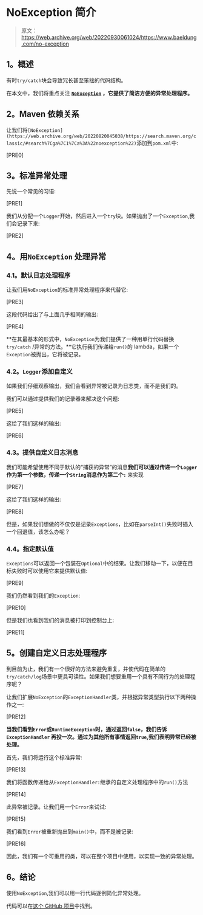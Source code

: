 # NoException 简介

> 原文：<https://web.archive.org/web/20220930061024/https://www.baeldung.com/no-exception>

## **1。概述**

有时`try/catch`块会导致冗长甚至笨拙的代码结构。

在本文中，我们将重点关注 **[`NoException`](https://web.archive.org/web/20220820045038/https://noexception.machinezoo.com/) ，它提供了简洁方便的异常处理程序。**

## **2。Maven 依赖关系**

让我们将`[NoException](https://web.archive.org/web/20220820045038/https://search.maven.org/classic/#search%7Cga%7C1%7Ca%3A%22noexception%22)`添加到`pom.xml`中:

[PRE0]

## **3。标准异常处理**

先说一个常见的习语:

[PRE1]

我们从分配一个`Logger`开始，然后进入一个`try`块。如果抛出了一个`Exception`,我们会记录下来:

[PRE2]

## **4。用`NoException`** 处理异常

### **4.1。默认日志处理程序**

让我们用`NoException`的标准异常处理程序来代替它:

[PRE3]

这段代码给出了与上面几乎相同的输出:

[PRE4]

**在其最基本的形式中，`NoException`为我们提供了一种用单行代码替换`try/catch` /异常的方法。**它执行我们传递给`run()`的 lambda，如果一个`Exception`被抛出，它将被记录。

### **4.2。`Logger`添加自定义**

如果我们仔细观察输出，我们会看到异常被记录为日志类，而不是我们的。

我们可以通过提供我们的记录器来解决这个问题:

[PRE5]

这给了我们这样的输出:

[PRE6]

### **4.3。提供自定义日志消息**

我们可能希望使用不同于默认的“捕获的异常”的消息**我们可以通过传递一个`Logger`作为第一个参数，传递一个`String`消息作为第二个`:`** 来实现

[PRE7]

这给了我们这样的输出:

[PRE8]

但是，如果我们想做的不仅仅是记录`Exceptions`，比如在`parseInt()`失败时插入一个回退值，该怎么办呢？

### 4.4。指定默认值

`Exceptions`可以返回一个包装在`Optional`中的结果。让我们移动一下，以便在目标失败时可以使用它来提供默认值:

[PRE9]

我们仍然看到我们的`Exception`:

[PRE10]

但是我们也看到我们的消息被打印到控制台上:

[PRE11]

## **5。创建自定义日志处理程序**

到目前为止，我们有一个很好的方法来避免重复，并使代码在简单的`try/catch/log`场景中更具可读性。如果我们想要重用一个具有不同行为的处理程序呢？

让我们扩展`NoException`的`ExceptionHandler`类，并根据异常类型执行以下两种操作之一:

[PRE12]

**当我们看到`Error`或`RuntimeException`时，通过返回`false`，我们告诉`ExceptionHandler` 再投一次。通过为其他所有事情返回`true`,我们表明异常已经被处理。**

首先，我们将运行这个标准异常:

[PRE13]

我们将函数传递给从`ExceptionHandler:`继承的自定义处理程序中的`run()`方法

[PRE14]

此异常被记录。让我们用一个`Error`来试试:

[PRE15]

我们看到`Error`被重新抛出到`main()`中，而不是被记录:

[PRE16]

因此，我们有一个可重用的类，可以在整个项目中使用，以实现一致的异常处理。

## **6。结论**

使用`NoException`,我们可以用一行代码逐例简化异常处理。

代码可以在[这个 GitHub 项目](https://web.archive.org/web/20220820045038/https://github.com/eugenp/tutorials/tree/master/libraries-4)中找到。